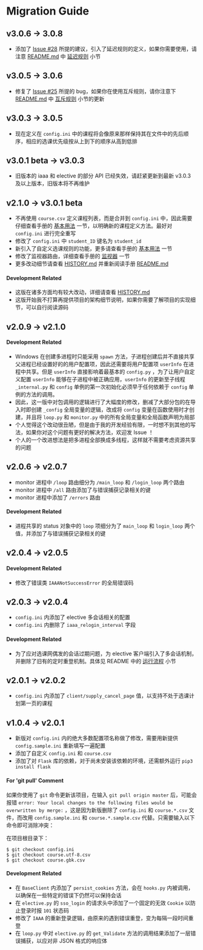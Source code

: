 Migration Guide
====================

v3.0.6 -> 3.0.8
------------------
- 添加了 [Issue #28](https://github.com/zhongxinghong/PKUAutoElective/issues/28) 所提的建议，引入了延迟规则的定义，如果你需要使用，请注意 [README.md](/README.md) 中 [延迟规则](/README.md#延迟规则) 小节


v3.0.5 -> 3.0.6
------------------
- 修复了 [Issue #25](https://github.com/zhongxinghong/PKUAutoElective/issues/25) 所提的 bug，如果你在使用互斥规则，请你注意下 [README.md](/README.md) 中 [互斥规则](/README.md#互斥规则) 小节的更新


v3.0.3 -> 3.0.5
------------------
- 现在定义在 `config.ini` 中的课程将会像原来那样保持其在文件中的先后顺序，相应的选课优先级按从上到下的顺序从高到低排


v3.0.1 beta -> v3.0.3
------------------
- 旧版本的 iaaa 和 elective 的部分 API 已经失效，请赶紧更新到最新 v3.0.3 及以上版本，旧版本将不再维护


v2.1.0 -> v3.0.1 beta
------------------
- 不再使用 `course.csv` 定义课程列表，而是合并到 `config.ini` 中，因此需要仔细查看手册的 [基本用法](/README.md#基本用法) 一节，以明确新的课程定义方法。最好对 `config.ini` 进行完全重写
- 修改了 `config.ini` 中 `student_ID` 键名为 `student_id`
- 新引入了自定义选课规则的功能，更多请查看手册的 [基本用法](/README.md#基本用法) 一节
- 修改了监视器路由，详细查看手册的 [监视器](/README.md#监视器) 一节
- 更多改动细节请查看 [HISTORY.md](/HISTORY.md) 并重新阅读手册 [README.md](/README.md)

#### Development Related
- 这版在诸多方面均有较大改动，详细请查看 [HISTORY.md](/HISTORY.md)
- 这版开始我不打算再提供项目的架构细节说明，如果你需要了解项目的实现细节，可以自行阅读源码


v2.0.9 -> v2.1.0
------------------

#### Development Related
- Windows 在创建多进程时只能采用 `spawn` 方法，子进程创建后并不直接共享父进程已经设置好的的用户配置项，因此还需要将用户配置项 `userInfo` 在进程中共享。但是 `userInfo` 直接影响着最基本的 `config.py` ，为了让用户自定义配置 `userInfo` 能够在子进程中被正确应用，`userInfo` 的更新至子线程 `_internal.py` 和 `config` 单例的第一次初始化必须早于任何依赖于 `config` 单例的方法的调用。
- 因此，这一版中对包调用的逻辑进行了大幅度的修改，删减了大部分包的在导入时即创建 `_config` 全局变量的逻辑，改成将 `config` 变量在函数使用时才创建，并且将 `loop.py` 和 `monitor.py` 中的所有全局变量和全局函数声明为局部
- 个人觉得这个改动很丑陋，但是由于我的开发经验有限，一时想不到其他的写法，如果你对这个问题有更好的解决方法，欢迎发 Issue ！
- 个人的一个改进想法是把多进程全部换成多线程，这样就不需要考虑资源共享的问题


v2.0.6 -> v2.0.7
------------------
- monitor 进程中 `/loop` 路由细分为 `/main_loop` 和 `/login_loop` 两个路由
- monitor 进程中 `/all` 路由添加了与错误捕获记录相关的键
- monitor 进程中添加了 `/errors` 路由

#### Development Related
- 进程共享的 status 对象中的 `loop` 项细分为了 `main_loop` 和 `login_loop` 两个值，并添加了与错误捕获记录相关的键


v2.0.4 -> v2.0.5
------------------

#### Development Related

- 修改了错误类 `IAAANotSuccessError` 的全局错误码


v2.0.3 -> v2.0.4
------------------
- `config.ini` 内添加了 elective 多会话相关的配置
- `config.ini` 内删除了 `iaaa_relogin_interval` 字段

#### Development Related

- 为了应对选课网偶发的会话过期问题，为 elective 客户端引入了多会话机制，并删除了旧有的定时重登机制。具体见 README 中的 [运行流程](/README.md#运行流程) 小节


v2.0.1 -> v2.0.2
------------------
- `config.ini` 内添加了 `client/supply_cancel_page` 值，以支持不处于选课计划第一页的课程


v1.0.4 -> v2.0.1
------------------
- 新版对 `config.ini` 内的绝大多数配置项名称做了修改，需要用新提供 `config.sample.ini` 重新填写一遍配置
- 添加了自定义 `config.ini` 和 `course.csv`
- 添加了对 `Flask` 库的依赖，对于尚未安装该依赖的环境，还需额外运行 `pip3 install flask`

#### For 'git pull' Comment

如果你使用了 `git` 命令更新该项目，在输入 `git pull origin master` 后，可能会报错 `error: Your local changes to the following files would be overwritten by merge:` ，这是因为新版删除了 `config.ini` 和 `course.*.csv` 文件，而改用 `config.sample.ini` 和 `course.*.sample.csv` 代替。只需要输入以下命令即可消除冲突：

在项目根目录下：
```console
$ git checkout config.ini
$ git checkout course.utf-8.csv
$ git checkout course.gbk.csv
```

#### Development Related

- 在 `BaseClient` 内添加了 `persist_cookies` 方法，会在 `hooks.py` 内被调用，以确保在一些特定的错误下仍然可以保持会话
- 在 `elective.py` 的 `sso_login` 的请求头中添加了一个固定的无效 `Cookie` 以防止登录时报 `101` 状态码
- 修改了 `IAAA` 的重新登录逻辑，由原来的遇到错误重登，变为每隔一段时间重登
- 在 `loop.py` 中对 `elective.py` 的 `get_Validate` 方法的调用结果添加了一层错误捕获，以应对非 JSON 格式的响应体
